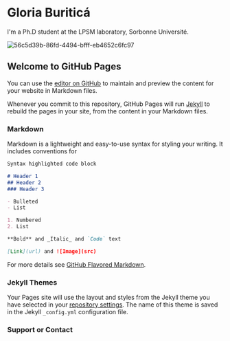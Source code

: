 # Gloria Buriticá
I'm a Ph.D student at the LPSM laboratory, Sorbonne Université. 

![56c5d39b-86fd-4494-bfff-eb4652c6fc97](https://user-images.githubusercontent.com/75476970/135652538-d47abe63-0fe0-47f3-96a9-c6d7fbe25429.jpg)


## Welcome to GitHub Pages

You can use the [editor on GitHub](https://github.com/GBuritica/GBuritica.github.io/edit/main/README.md) to maintain and preview the content for your website in Markdown files.

Whenever you commit to this repository, GitHub Pages will run [Jekyll](https://jekyllrb.com/) to rebuild the pages in your site, from the content in your Markdown files.

### Markdown

Markdown is a lightweight and easy-to-use syntax for styling your writing. It includes conventions for

```markdown
Syntax highlighted code block

# Header 1
## Header 2
### Header 3

- Bulleted
- List

1. Numbered
2. List

**Bold** and _Italic_ and `Code` text

[Link](url) and ![Image](src)
```

For more details see [GitHub Flavored Markdown](https://guides.github.com/features/mastering-markdown/).

### Jekyll Themes

Your Pages site will use the layout and styles from the Jekyll theme you have selected in your [repository settings](https://github.com/GBuritica/GBuritica.github.io/settings/pages). The name of this theme is saved in the Jekyll `_config.yml` configuration file.

### Support or Contact
